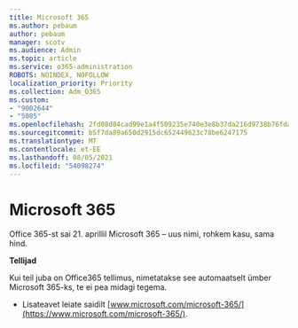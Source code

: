```yaml
---
title: Microsoft 365
ms.author: pebaum
author: pebaum
manager: scotv
ms.audience: Admin
ms.topic: article
ms.service: o365-administration
ROBOTS: NOINDEX, NOFOLLOW
localization_priority: Priority
ms.collection: Adm_O365
ms.custom:
- "9002644"
- "5085"
ms.openlocfilehash: 2fd08d04cad99e1a4f509235e740e3e8b37da216d9738b76fda87f783f337e93
ms.sourcegitcommit: b5f7da89a650d2915dc652449623c78be6247175
ms.translationtype: MT
ms.contentlocale: et-EE
ms.lasthandoff: 08/05/2021
ms.locfileid: "54098274"
---
```

# <a name="microsoft-365"></a>Microsoft 365

Office 365-st sai 21. aprillil Microsoft 365 – uus nimi, rohkem kasu, sama hind.

**Tellijad**

Kui teil juba on Office365 tellimus, nimetatakse see automaatselt ümber Microsoft 365-ks, te ei pea midagi tegema.

- Lisateavet leiate saidilt [www.microsoft.com/microsoft-365/](https://www.microsoft.com/microsoft-365/).
